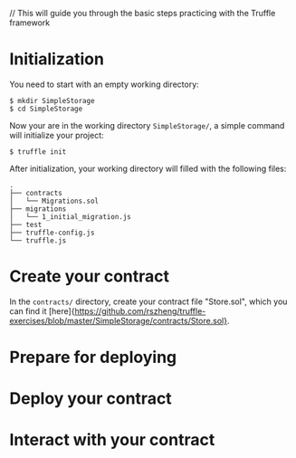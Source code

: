 // This will guide you through the basic steps practicing with the Truffle framework

# Initialization

You need to start with an empty working directory: 

```
$ mkdir SimpleStorage
$ cd SimpleStorage
```
Now your are in the working directory ```SimpleStorage/```, a simple command will initialize your project:

```
$ truffle init
```
After initialization, your working directory will filled with the following files:

```
.
├── contracts
│   └── Migrations.sol
├── migrations
│   └── 1_initial_migration.js
├── test
├── truffle-config.js
└── truffle.js
```

# Create your contract

In the ```contracts/``` directory, create your contract file "Store.sol", which you can find it [here]{https://github.com/rszheng/truffle-exercises/blob/master/SimpleStorage/contracts/Store.sol}.

# Prepare for deploying

# Deploy your contract

# Interact with your contract
